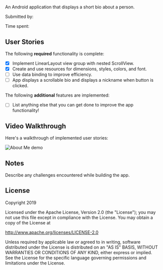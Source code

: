 # <name of app>

An Android application that displays a short bio about a person.

Submitted by: <name>

Time spent: <time>

## User Stories

The following **required** functionality is complete:

* [X] Implement LinearLayout view group with nested ScrollView.
* [X] Create and use resources for dimensions, styles, colors, and font.
* [ ] Use data binding to improve efficiency.
* [ ] App displays a scrollable bio and displays a nickname when button is clicked.

The following **additional** features are implemented:

* [ ] List anything else that you can get done to improve the app functionality!

## Video Walkthrough 

Here's a walkthrough of implemented user stories:

<img src='name_of_file.gif' title='About Me animated demo' alt='About Me demo' />

## Notes

Describe any challenges encountered while building the app.

## License

Copyright 2019 <name>

Licensed under the Apache License, Version 2.0 (the "License");
you may not use this file except in compliance with the License.
You may obtain a copy of the License at

http://www.apache.org/licenses/LICENSE-2.0

Unless required by applicable law or agreed to in writing, software
distributed under the License is distributed on an "AS IS" BASIS,
WITHOUT WARRANTIES OR CONDITIONS OF ANY KIND, either express or implied.
See the License for the specific language governing permissions and
limitations under the License.

